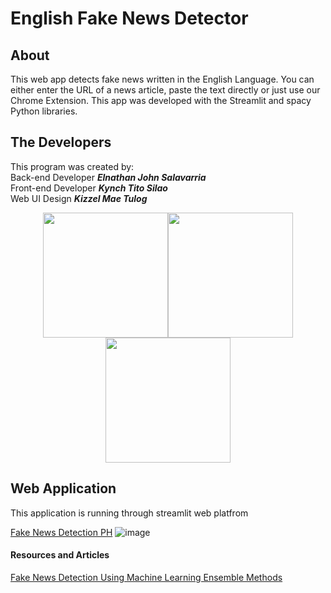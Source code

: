 # English Fake News Detector

## About
This web app detects fake news written in the English Language. You can either enter the URL of a news article, 
paste the text directly or just use our Chrome Extension. This app was developed with the Streamlit and spacy 
Python libraries.

## The Developers
 This program was created by:<br/>
 Back-end Developer _**Elnathan John Salavarria**_ <br/>
 Front-end Developer _**Kynch Tito Silao**_<br/>
 Web UI Design _**Kizzel Mae Tulog**_<br/>
<div align="center"><img src="https://user-images.githubusercontent.com/66759228/120319848-096f8d80-c314-11eb-8b74-8cfe9854c06c.png" width="200" height="200"><img src="https://user-images.githubusercontent.com/66759228/120319841-07a5ca00-c314-11eb-9d74-4ce316da5975.png" width="200" height="200"><img src="https://user-images.githubusercontent.com/66759228/120319736-eba22880-c313-11eb-9922-932aa34ad84f.png" width="200" height="200"></div>

## Web Application
This application is running through streamlit web platfrom

[Fake News Detection PH](https://fakenewsdetectorph.et.r.appspot.com/)
![image](https://user-images.githubusercontent.com/66759228/121768390-91655b00-cb90-11eb-8aca-14efde39516d.png)


#### Resources and Articles
[Fake News Detection Using Machine Learning Ensemble Methods](https://www.hindawi.com/journals/complexity/2020/8885861/)


